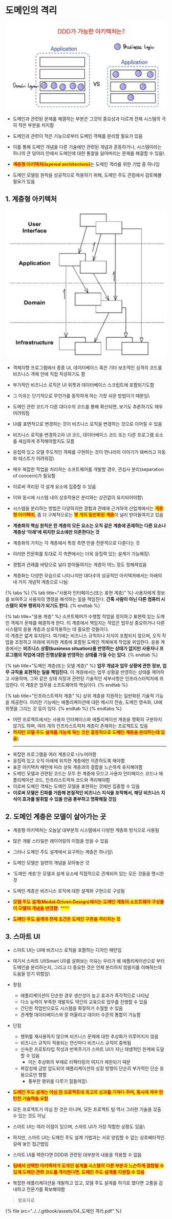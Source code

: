 # 도메인의 격리

![](../../.gitbook/assets/Untitled-8.png)

* 도메인과 관련된 문제를 해결하는 부분은 그것의 중요성과 다르게 전체 시스템의 극히 작은 부분을 차지함
* 도메인과 관련이 적은 기능으로부터 도메인 객체를 분리할 필요가 있음
* 이를 통해 도메인 개념을 다른 기술에만 관련된 개념과 혼동하거나, 시스템이라는 하나의 큰 덩어리 안에서 도메인에 대한 통찰을 잃어버리는 문제를 해결할 수 있음\

* <mark style="color:red;">**계층형 아키텍처(layered architecture)**</mark>는 도메인 격리를 위한 기법 중 하나임
* 도메인 모델링 원칙을 성공적으로 적용하기 위해, 도메인 주도 관점에서 검토해볼 필요가 있음

## 1. 계층형 아키텍처

![](../../.gitbook/assets/Untitled-9.png)

* 객체지향 프로그램에서 종종 UI, 데이터베이스 혹은 기타 보조적인 성격의 코드를 비즈니스 객체 안에 직접 작성하기도 함
* 부가적인 비즈니스 로직은 UI 위젯과 데이터베이스 스크립트에 포함되기도함
* 그 이유는 단기적으로 무언가를 동작하게 하는 가장 쉬운 방법이기 때문임\

* 도메인 관련 코드가 다른 대다수의 코드를 통해 확산되면, 보기도 추론하기도 매우 어려워짐
* UI를 표면적으로 변경하는 것이 비즈니스 로직을 변경하는 것으로 이어질 수 있음
* 비즈니스 로직을 변경하고자 UI 코드, 데이터베이스 코드 또는 다른 프로그램 요소를 세심하게 추적해야할지도 모름
* 응집력 있고 모델 주도적인 객체를 구현하는 것이 먼나라의 이야기가 돼버리고 자동화 테스트가 어려워짐\

* 매우 복잡한 작업을 처리하는 소프트웨어를 개발할 경우, 관심사 분리(separation of concern)가 필요함
* 이로써 격리된 각 설계 요소에 집중할 수 있음
* 이와 동시에 시스템 내의 상호작용은 분리와는 상관없이 유지되어야함\

* 시스템을 분리하는 방법은 다양하지만 경험과 관례에 근거하여 산업계에서는 <mark style="color:red;">**계층형 아키텍처**</mark>, 좀 더 구체적으로는 <mark style="color:red;">**몇 개의 일반화된 계층**</mark>이 널리 받아들여지고 있음
* **계층화의 핵심 원칙은 한 계층의 모든 요소는 오직 같은 계층에 존재하는 다른 요소나 계층상 ‘아래’에 위치한 요소에만 의존한다는 것**
* 계층화의 가치는 각 계층에서 특정 측면 만을 전문적으로 다룬다는 것
* 이러한 전문화를 토대로 각 측면에서는 더욱 응집력 있는 설계가 가능해짐\

* 경험과 관례를 바탕으로 널리 받아들여지는 계층이 어느 정도 정해져있음
* 계층화는 다양한 모습으로 나타나지만 대다수의 성공적인 아키텍처에서는 아래의 네 가지 개념적 계층으로 나뉨:

{% tabs %}
{% tab title="사용자 인터페이스(또는 표현 계층)" %}
사용자에게 정보를 보여주고 사용자의 명령을 해석하는 일을 책임진다. **간혹 사람이 아닌 다른 컴퓨터 시스템이 외부 행위자가 되기도 한다.**
{% endtab %}

{% tab title="응용 계층" %}
소프트웨어가 수행할 작업을 정의하고 표현력 있는 도메인 객체가 문제를 해결하게 한다. 이 계층에서 책임지는 작업은 업무상 중요하거나 다른 시스템의 응용 계층과 상호작용하는 데 필요한 것들이다.\
이 계층은 얇게 유지된다. 여기에는 비즈니스 규칙이나 지식이 포함되지 않으며, 오직 작업을 조정하고 아래에 위치한 계층에 포함된 도메인 객체에게 작업을 위임한다. 응용 계층에서는 **비즈니스 상황(business situation)을 반영하는 상태가 없지만 사용자나 프로그램의 작업에 대한 진행상황을 반영하는 상태를 가질 수는 있다.**
{% endtab %}

{% tab title="도메인 계층(또는 모델 계층)" %}
**업무 개념과 업무 상황에 관한 정보, 업무 규칙을 표현하는 일을 책임진다.** 이 계층에서는 업무 상황을 반영하는 상태를 제어하고 사용하며, 그와 같은 상태 저장과 관련된 기술적인 세부사항은 인프라스터럭처에 위임한다. 이 계층은 업무용 소프트웨어의 핵심이다.
{% endtab %}

{% tab title="인프라스트럭처 계층" %}
상위 계층을 지원하는 일반화된 기술적 기능을 제공한다. 이러한 기능에는 애플리케이션에 대한 메시지 전송, 도메인 영속화, UI에 위젯을 그리는 것 등이 있다.
{% endtab %}
{% endtabs %}

* 어떤 프로젝트에서는 사용자 인터페이스와 애플리케이션 계층을 명확히 구분하지 않기도 하며, 여러 개의 인프라스트럭처 계층이 존재하는 프로젝트도 있음
* <mark style="color:red;">**하지만 모델 주도 설계를 가능케 하는 것은 결정적으로 도메인 계층을 분리하는데 있음**</mark>\
  ****
* 복잡한 프로그램을 여러 계층으로 나누어야함
* 응집력 있고 오직 아래에 위치한 계층에만 의존하도록 해야함
* 표준 아키텍처 패턴에 따라 상위 계층과의 결합을 느슨하게 유지해야함
* 도메인 모델과 관련된 코드는 모두 한 계층에 모으고 사용자 인터페이스 코드나 애플리케이션 코드, 인프라스트럭처 코드와 격리해야함
* 이로써 도메인 객체는 도메인 모델을 표현하는 것에만 집중할 수 있음
* **이로써 모델은 진화를 거듭해 본질적인 비즈니스 지식을 포착해서, 해당 비즈니스 지식이 효과를 발휘할 수 있을 만큼 풍부하고 명확해질 것임**

## 2. 도메인 계층은 모델이 살아가는 곳

* 계층형 아키텍처는 오늘날 대부분의 시스템에서 다양한 계층화 방식으로 사용됨
* 많은 개발 스타일은 레이어링의 이점을 얻을 수 있음
* 그러나 도메인 주도 설계에서 요구하는 계층은 하나임\

* 도메인 모델은 일련의 개념을 모아놓은 것
* ‘도메인 계층’은 모델과 설계 요소에 직접적으로 관계되어 있는 모든 것들을 명시한 것
* 도메인 계층은 비즈니스 로직에 대한 설계와 구현으로 구성됨
* <mark style="color:red;">**모델 주도 설계(Model-Driven Design)에서는 도메인 계층의 소프트웨어 구성물이 모델의 개념을 반영함**</mark>\ <mark style="color:red;">****</mark>
* <mark style="color:red;">**도메인 주도 설계의 전제 조건은 도메인 구현을 격리하는 것**</mark>

## 3. 스마트 UI

* 스마트 UI는 UI에 비즈니스 로직을 포함하는 디자인 패턴임
* 여기서 스마트 UI(Smart UI)를 살펴보는 이유는 우리가 왜 애플리케이션으로 부터 도메인을 분리하는지, 그리고 더 중요한 것은 언제 분리하지 않을지를 이해하는데 도움을 얻기 위함임\

* 장점
  * 애플리케이션이 단순한 경우 생산성이 높고 효과가 즉각적으로 나타남
  * 다소 능력이 부족한 개발자도 약간의 교육으로 업무를 진행할 수 있음
  * 간단한 작업만으로도 시스템을 확장하기 수월할 수 있음
  * 관계형 데이터베이스와 잘 어울리고 데이터 수준의 통합이 가능함
* 단점
  * 행위를 재사용하지 않으며 비즈니스 문제에 대한 추상화가 이루어지지 않음
  * 비즈니스 규칙이 적용되는 연산마다 비즈니스 규칙이 중복됨
  * 신속한 프로토타입 작성과 반복주기가 스마트 UI가 지닌 태생적인 한계에 도달할 수 있음
    * 이는 추상화의 부재로 리팩터링의 여지가 제한되기 때문
  * 복잡성에 금방 압도되어 애플리케이션의 성장 방향이 단순히 부가적인 단순 응용으로만 향함
    * 풍부한 행위를 다루기 힘들어짐\

* <mark style="color:red;">**도메인 주도 설계는 야심 찬 프로젝트에 최고의 성과를 가져다 주며, 동시에 매우 탄탄한 기술력을 요함**</mark>
* 모든 프로젝트가 야심 찬 것은 아니며, 모든 프로젝트 팀 역시 그러한 기술을 갖출 수 있는 것도 아님
* 스마트 UI는 여러 이점이 있으며, 스마트 UI가 가장 적합한 상황도 있음\

* 하지만, 스마트 UI는 도메인 주도 설계 기법과는 서로 양립할 수 없는 상호배타적인 길에 놓인 접근법임
* 스마트 UI를 택한다면 DDD와 관련된 대부분의 내용을 적용할 수 없음
* <mark style="color:red;">**팀에서 선택한 아키텍처가 도메인 설계를 시스템의 다른 부분과 느슨하게 결합될 수 있게 도메인 관련 코드를 격리한다면, 도메인 주도 설계를 지원할 수 있음**</mark>
* 복잡한 애플리케이션을 개발하고 있고, 모델 주도 설계를 하기로 했다면 고통을 감내하고 전문가를 확보해야함



> 발표자료

{% file src="../../.gitbook/assets/04_도메인 격리.pdf" %}
